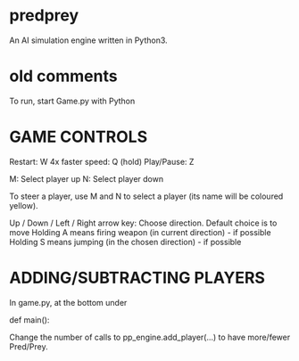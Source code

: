 # predprey
An AI simulation engine written in Python3.

# old comments
To run, start Game.py with Python

GAME CONTROLS
=============
Restart: W
4x faster speed: Q (hold)
Play/Pause: Z

M: Select player up
N: Select player down

To steer a player, use M and N to select a player (its name will be coloured yellow).

Up / Down / Left / Right arrow key: Choose direction.
Default choice is to move
Holding A means firing weapon (in current direction) - if possible
Holding S means jumping (in the chosen direction) - if possible

ADDING/SUBTRACTING PLAYERS
==========================
In game.py, at the bottom under

def main():

Change the number of calls to pp_engine.add_player(...) to have more/fewer Pred/Prey.

